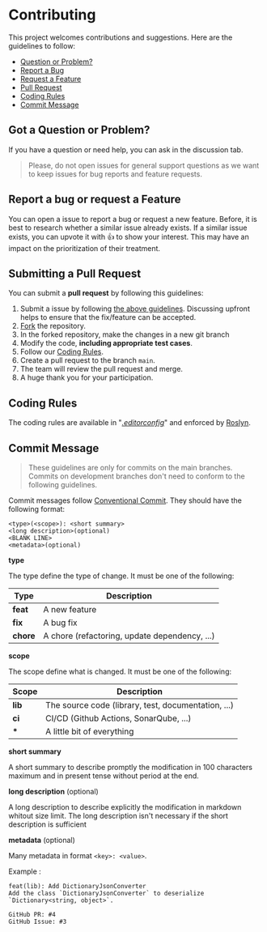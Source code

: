 # Contributing

This project welcomes contributions and suggestions. Here are the guidelines to follow:
- [Question or Problem?](#question)
- [Report a Bug](#issue)
- [Request a Feature](#issue)
- [Pull Request](#pull-request)
- [Coding Rules](#rules)
- [Commit Message](#commit)


## <a name="question"></a> Got a Question or Problem?

If you have a question or need help, you can ask in the discussion tab.

> Please, do not open issues for general support questions as we want to keep issues for bug reports and feature requests.


## <a name="issue"></a> Report a bug or request a Feature

You can open a issue to report a bug or request a new feature. Before, it is best to research whether a similar issue already exists. If a similar issue exists, you can upvote it with 👍 to show your interest. This may have an impact on the prioritization of their treatment.


## <a name="pull-request"></a> Submitting a Pull Request

You can submit a **pull request** by following this guidelines:

1. Submit a issue by following [the above guidelines](#issue). Discussing upfront helps to ensure that the fix/feature can be accepted.
2. [Fork](https://docs.github.com/en/github/getting-started-with-github/fork-a-repo) the repository.
3. In the forked repository, make the changes in a new git branch
4. Modify the code, **including appropriate test cases**.
5. Follow our [Coding Rules](#rules).
6. Create a pull request to the branch `main`.
7. The team will review the pull request and merge.
8. A huge thank you for your participation.


## <a name="rules"></a> Coding Rules

The coding rules are available in "*[.editorconfig](.editorconfig)*" and enforced by [Roslyn](https://learn.microsoft.com/en-us/dotnet/fundamentals/code-analysis/overview). 


## <a name="commit"></a> Commit Message

> These guidelines are only for commits on the main branches. Commits on development branches don't need to conform to the following guidelines.

Commit messages follow [Conventional Commit](https://www.conventionalcommits.org). They should have the following format:
```
<type>(<scope>): <short summary>
<long description>(optional)
<BLANK LINE>
<metadata>(optional)
```

**type**

The type define the type of change. It must be one of the following:

| Type      | Description                                       |
|-----------|---------------------------------------------------|
| **feat**  | A new feature                                     |
| **fix**   | A bug fix                                         |
| **chore** | A chore (refactoring, update dependency, ...)     |

**scope**

The scope define what is changed. It must be one of the following:

| Scope     | Description                                         |
|-----------|-----------------------------------------------------|
| **lib**   | The source code (library, test, documentation, ...) |
| **ci**    | CI/CD (Github Actions, SonarQube, ...)              |
| **\***    | A little bit of everything                          |

**short summary**

A short summary to describe promptly the modification in 100 characters maximum and in present tense without period at the end.

**long description** (optional)

A long description to describe explicitly the modification in markdown whitout size limit. The long description isn't necessary if the short description is sufficient

**metadata** (optional)

Many metadata in format `<key>: <value>`.

Example :
```
feat(lib): Add DictionaryJsonConverter
Add the class `DictionaryJsonConverter` to deserialize `Dictionary<string, object>`.

GitHub PR: #4
GitHub Issue: #3
```

